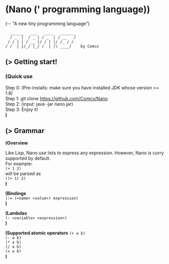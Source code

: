 # (Nano (' programming language))
(-- "A new tiny programming language")

      ______   ___   ____   _______
      / _  |  / _ | / _  | / __   /
     / / | | / __ |/ / | |/ /_ / /
    / /  | |/_/ |_/ /  | |\ ____/    by Comcx

## (> Getting start!
### (Quick use
Step 0: (Pre-installs: make sure you have installed JDK whose version >= 1.8)  
Step 1: git clone https://github.com/Comcx/Nano  
Step 2: (input: java -jar nano.jar)  
Step 3: Enjoy it!  
**)**  

## (> Grammar  
  
**(Overview**  
  
  Like Lisp, Nano use lists to express any expression. However, Nano is curry supported by default.  
  For example:    
  `(+ 1 2)`  
  will be parsed as   
  `((+ 1) 2)`  
**)**  

**(Bindings**  
  `(:= (<name> <value>) expression)`  
**)**
  
**(Lambdas**  
`(: <variable> <expression>)`  
**)**  
  
**(Supported atomic operators**
`(+ a b)`  
`(- a b)`  
`(* a b)`  
`(/ a b)`  
`(= a b)`  
**)**




